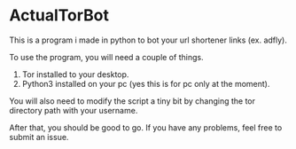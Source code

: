 # ActualTorBot
This is a program i made in python to bot your url shortener links (ex. adfly). 

To use the program, you will need a couple of things. 

1. Tor installed to your desktop. 
2. Python3 installed on your pc (yes this is for pc only at the moment). 

You will also need to modify the script a tiny bit by changing the tor directory path with your username. 

After that, you should be good to go. If you have any problems, feel free to submit an issue.
